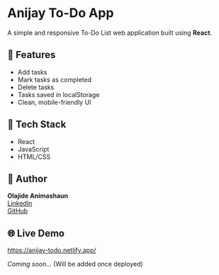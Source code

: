 # Anijay To-Do App

A simple and responsive To-Do List web application built using **React**.

## 🔧 Features

- Add tasks
- Mark tasks as completed
- Delete tasks
- Tasks saved in localStorage
- Clean, mobile-friendly UI

## 🚀 Tech Stack

- React
- JavaScript
- HTML/CSS

## 👤 Author

**Olajide Animashaun**  
[LinkedIn](https://www.linkedin.com/in/olajide-animashaun/)  
[GitHub](https://github.com/AnchorConcept)

## 🌐 Live Demo
https://anijay-todo.netlify.app/


_Coming soon..._ (Will be added once deployed)
